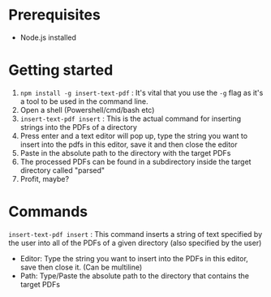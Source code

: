 # Prerequisites
- Node.js installed

# Getting started

1. `npm install -g insert-text-pdf` : It's vital that you use the `-g` flag as it's a tool to be used in the command line.
2. Open a shell (Powershell/cmd/bash etc)
3. `insert-text-pdf insert` : This is the actual command for inserting strings into the PDFs of a directory
4. Press enter and a text editor will pop up, type the string you want to insert into the pdfs in this editor, save it and then close the editor
5. Paste in the absolute path to the directory with the target PDFs
6. The processed PDFs can be found in a subdirectory inside the target directory called "parsed"
7. Profit, maybe?


# Commands

`insert-text-pdf insert` : This command inserts a string of text specified by the user into all of the PDFs of a given directory (also specified by the user)
 - Editor: Type the string you want to insert into the PDFs in this editor, save then close it. (Can be multiline)
 - Path: Type/Paste the absolute path to the directory that contains the target PDFs